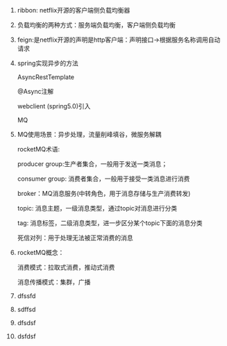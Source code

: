 1. ribbon: netflix开源的客户端侧负载均衡器

2. 负载均衡的两种方式：服务端负载均衡，客户端侧负载均衡

3. feign:是netflix开源的声明是http客户端：声明接口->根据服务名称调用自动请求

4. spring实现异步的方法

   AsyncRestTemplate

   @Async注解

   webclient (spring5.0)引入

   MQ

5. MQ使用场景：异步处理，流量削峰填谷，微服务解耦

   rocketMQ术语:

     producer group:生产者集合，一般用于发送一类消息；

     consumer group: 消费者集合，一般用于接受一类消息进行消费

     broker：MQ消息服务(中转角色，用于消息存储与生产消费转发)

     topic: 消息主题，一级消息类型，通过topic对消息进行分类

     tag: 消息标签，二级消息类型，进一步区分某个topic下面的消息分类

     死信对列：用于处理无法被正常消费的消息

6. rocketMQ概念：

   消费模式：拉取式消费，推动式消费

   消息传播模式：集群，广播

7. dfssfd

8. sdffsd

9. dfsdsf

10. dsfdsf 